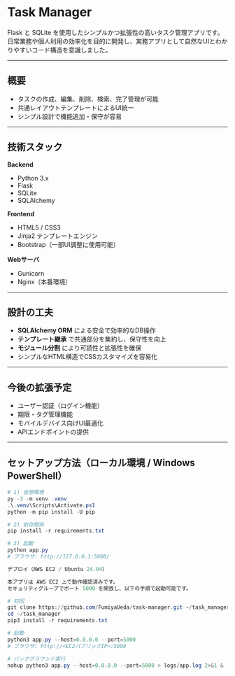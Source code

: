 # Task Manager

Flask と SQLite を使用したシンプルかつ拡張性の高いタスク管理アプリです。  
日常業務や個人利用の効率化を目的に開発し、実務アプリとして自然なUIとわかりやすいコード構造を意識しました。

---

## 概要
- タスクの作成、編集、削除、検索、完了管理が可能
- 共通レイアウトテンプレートによるUI統一
- シンプル設計で機能追加・保守が容易

---

## 技術スタック
**Backend**
- Python 3.x
- Flask
- SQLite
- SQLAlchemy

**Frontend**
- HTML5 / CSS3
- Jinja2 テンプレートエンジン
- Bootstrap（一部UI調整に使用可能）

**Webサーバ**
- Gunicorn
- Nginx（本番環境）

---

## 設計の工夫
- **SQLAlchemy ORM** による安全で効率的なDB操作
- **テンプレート継承** で共通部分を集約し、保守性を向上
- **モジュール分割** により可読性と拡張性を確保
- シンプルなHTML構造でCSSカスタマイズを容易化

---

## 今後の拡張予定
- ユーザー認証（ログイン機能）
- 期限・タグ管理機能
- モバイルデバイス向けUI最適化
- APIエンドポイントの提供

---

## セットアップ方法（ローカル環境 / Windows PowerShell）

```powershell
# 1) 仮想環境
py -3 -m venv .venv
.\.venv\Scripts\Activate.ps1
python -m pip install -U pip

# 2) 依存関係
pip install -r requirements.txt

# 3) 起動
python app.py
# ブラウザ: http://127.0.0.1:5000/

デプロイ（AWS EC2 / Ubuntu 24.04）

本アプリは AWS EC2 上で動作確認済みです。
セキュリティグループでポート 5000 を開放し、以下の手順で起動可能です。

# 初回
git clone https://github.com/FumiyaUeda/task-manager.git ~/task_manager
cd ~/task_manager
pip3 install -r requirements.txt

# 起動
python3 app.py --host=0.0.0.0 --port=5000
# ブラウザ: http://<EC2パブリックIP>:5000

# バックグラウンド実行
nohup python3 app.py --host=0.0.0.0 --port=5000 > logs/app.log 2>&1 &
